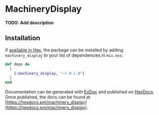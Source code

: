# MachineryDisplay

**TODO: Add description**

## Installation

If [available in Hex](https://hex.pm/docs/publish), the package can be installed
by adding `machinery_display` to your list of dependencies in `mix.exs`:

```elixir
def deps do
  [
    {:machinery_display, "~> 0.1.0"}
  ]
end
```

Documentation can be generated with [ExDoc](https://github.com/elixir-lang/ex_doc)
and published on [HexDocs](https://hexdocs.pm). Once published, the docs can
be found at [https://hexdocs.pm/machinery_display](https://hexdocs.pm/machinery_display).

